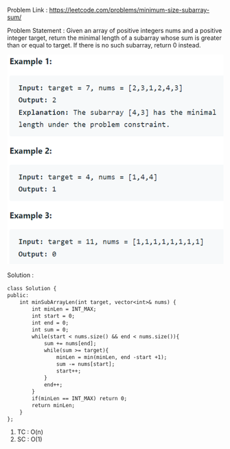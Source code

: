 Problem Link : https://leetcode.com/problems/minimum-size-subarray-sum/

Problem Statement : Given an array of positive integers nums and a positive integer target, return the minimal length of a subarray whose sum is greater than or equal to target. If there is no such subarray, return 0 instead.

![](/images/b5.PNG)

Solution : 


```
class Solution {
public:
    int minSubArrayLen(int target, vector<int>& nums) {
        int minLen = INT_MAX;
        int start = 0;
        int end = 0;
        int sum = 0;
        while(start < nums.size() && end < nums.size()){
            sum += nums[end];
            while(sum >= target){
                minLen = min(minLen, end -start +1);
                sum -= nums[start];
                start++;
            }
            end++;
        }
        if(minLen == INT_MAX) return 0;
        return minLen;
    }
};
```

1) TC : O(n)<br>
2) SC : O(1)
